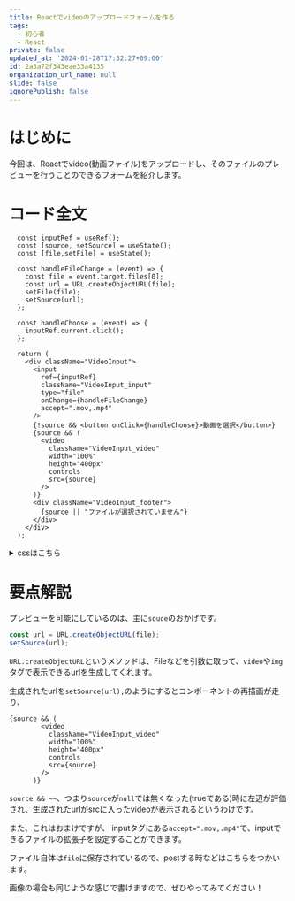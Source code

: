 ```yaml
---
title: Reactでvideoのアップロードフォームを作る
tags:
  - 初心者
  - React
private: false
updated_at: '2024-01-28T17:32:27+09:00'
id: 2a3a72f343eae33a4135
organization_url_name: null
slide: false
ignorePublish: false
---
```

# はじめに
今回は、Reactでvideo(動画ファイル)をアップロードし、そのファイルのプレビューを行うことのできるフォームを紹介します。

# コード全文

```react
  const inputRef = useRef();
  const [source, setSource] = useState();
  const [file,setFile] = useState();

  const handleFileChange = (event) => {
    const file = event.target.files[0];
    const url = URL.createObjectURL(file);
    setFile(file);
    setSource(url);
  };

  const handleChoose = (event) => {
    inputRef.current.click();
  };

  return (
    <div className="VideoInput">
      <input
        ref={inputRef}
        className="VideoInput_input"
        type="file"
        onChange={handleFileChange}
        accept=".mov,.mp4"
      />
      {!source && <button onClick={handleChoose}>動画を選択</button>}
      {source && (
        <video
          className="VideoInput_video"
          width="100%"
          height="400px"
          controls
          src={source}
        />
      )}
      <div className="VideoInput_footer">
        {source || "ファイルが選択されていません"}
      </div>
    </div>
  );
```
<details><summary>cssはこちら</summary>

```css

.VideoInput {
  display: flex;
  flex-direction: column;
  justify-content: center;
  align-items: center;
  border: 1px solid #ddd;
}

.VideoInput_input {
  display: none;
}

.VideoInput_video {
  display: block;
  margin: 0;
}

.VideoInput_footer {
  background: #eee;
  width: 100%;
  min-height: 40px;
  line-height: 40px;
  text-align: center;
}

```
</details>

# 要点解説
プレビューを可能にしているのは、主に`souce`のおかげです。
```javascript
const url = URL.createObjectURL(file);
setSource(url);
```

`URL.createObjectURL`というメソッドは、Fileなどを引数に取って、`video`や`img`タグで表示できるurlを生成してくれます。

生成されたurlを`setSource(url);`のようにするとコンポーネントの再描画が走り、

```react
{source && (
        <video
          className="VideoInput_video"
          width="100%"
          height="400px"
          controls
          src={source}
        />
      )}
```
`source && ~~`、つまり`source`が`null`では無くなった(trueである)時に左辺が評価され、生成されたurlがsrcに入ったvideoが表示されるというわけです。

また、これはおまけですが、
inputタグにある`accept=".mov,.mp4"`で、inputできるファイルの拡張子を設定することができます。

ファイル自体は`file`に保存されているので、postする時などはこちらをつかいます。

画像の場合も同じような感じで書けますので、ぜひやってみてください！
